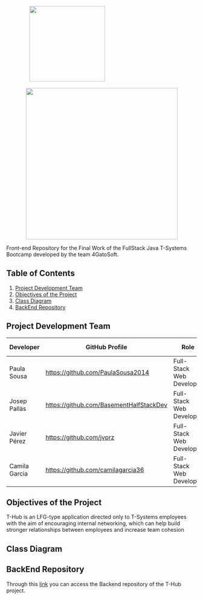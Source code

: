 <p align="center">
    <img src="https://user-images.githubusercontent.com/89463715/235101307-15c79695-86ae-4e2c-9740-57d165e11fae.png" width="200">&nbsp&nbsp&nbsp&nbsp&nbsp&nbsp&nbsp&nbsp&nbsp&nbsp&nbsp&nbsp&nbsp&nbsp&nbsp&nbsp&nbsp&nbsp&nbsp&nbsp&nbsp&nbsp&nbsp&nbsp&nbsp&nbsp&nbsp&nbsp&nbsp&nbsp&nbsp&nbsp&nbsp&nbsp&nbsp&nbsp&nbsp&nbsp&nbsp&nbsp&nbsp&nbsp&nbsp&nbsp&nbsp&nbsp
</p>
<p align="center">
    <img src="https://user-images.githubusercontent.com/89463715/235101324-59f79778-0a1c-4329-bfc8-7ea5e361271a.png" width="401">
</p>

Front-end Repository for the Final Work of the FullStack Java T-Systems Bootcamp developed by the team 4GatoSoft.
 

## Table of Contents
1. [Project Development Team](#project-development-team)
2. [Objectives of the Project](#objectives-of-the-project)
3. [Class Diagram](#class-diagram)
4. [BackEnd Repository](#backend-repository)


## Project Development Team

|   Developer   |             GitHub Profile              |           Role           |   Project   | Incorporation Date |    Version    |
| ------------- | --------------------------------------- | ------------------------ | ------------| ------------------ | ------------- |
|  Paula Sousa  |    https://github.com/PaulaSousa2014    | Full-Stack Web Developer |    T-Hub    |     21-04-2023     |      1.0      |
|  Josep Pallàs | https://github.com/BasementHalfStackDev | Full-Stack Web Developer |    T-Hub    |     21-04-2023     |      1.0      |
|  Javier Pérez |         https://github.com/jvprz        | Full-Stack Web Developer |    T-Hub    |     21-04-2023     |      1.0      |
| Camila Garcia |    https://github.com/camilagarcia36    | Full-Stack Web Developer |    T-Hub    |     21-04-2023     |      1.0      |

## Objectives of the Project

T-Hub is an LFG-type application directed only to T-Systems employees with the aim of encouraging internal networking, which can help build stronger relationships between employees and increase team cohesion


## Class Diagram


## BackEnd Repository

Through this [link](https://github.com/PaulaSousa2014/CJJP-THub-Back-End) you can access the Backend repository of the T-Hub project.

